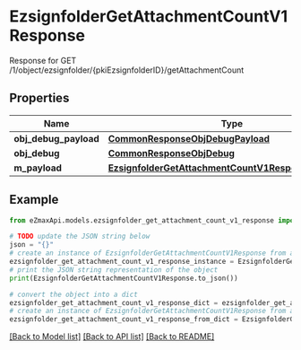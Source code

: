 # EzsignfolderGetAttachmentCountV1Response

Response for GET /1/object/ezsignfolder/{pkiEzsignfolderID}/getAttachmentCount

## Properties

Name | Type | Description | Notes
------------ | ------------- | ------------- | -------------
**obj_debug_payload** | [**CommonResponseObjDebugPayload**](CommonResponseObjDebugPayload.md) |  | 
**obj_debug** | [**CommonResponseObjDebug**](CommonResponseObjDebug.md) |  | [optional] 
**m_payload** | [**EzsignfolderGetAttachmentCountV1ResponseMPayload**](EzsignfolderGetAttachmentCountV1ResponseMPayload.md) |  | 

## Example

```python
from eZmaxApi.models.ezsignfolder_get_attachment_count_v1_response import EzsignfolderGetAttachmentCountV1Response

# TODO update the JSON string below
json = "{}"
# create an instance of EzsignfolderGetAttachmentCountV1Response from a JSON string
ezsignfolder_get_attachment_count_v1_response_instance = EzsignfolderGetAttachmentCountV1Response.from_json(json)
# print the JSON string representation of the object
print(EzsignfolderGetAttachmentCountV1Response.to_json())

# convert the object into a dict
ezsignfolder_get_attachment_count_v1_response_dict = ezsignfolder_get_attachment_count_v1_response_instance.to_dict()
# create an instance of EzsignfolderGetAttachmentCountV1Response from a dict
ezsignfolder_get_attachment_count_v1_response_from_dict = EzsignfolderGetAttachmentCountV1Response.from_dict(ezsignfolder_get_attachment_count_v1_response_dict)
```
[[Back to Model list]](../README.md#documentation-for-models) [[Back to API list]](../README.md#documentation-for-api-endpoints) [[Back to README]](../README.md)


